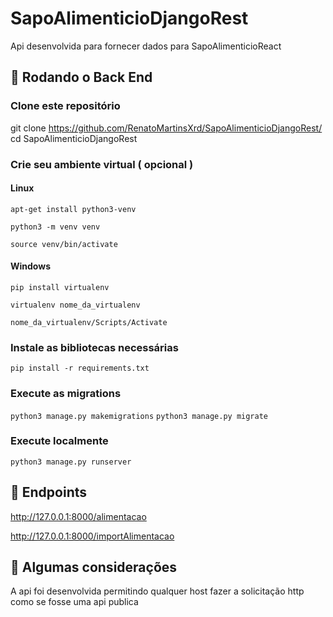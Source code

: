 # SapoAlimenticioDjangoRest

<p>Api desenvolvida para fornecer dados para SapoAlimenticioReact</p>

## 🎲 Rodando o Back End

### Clone este repositório
git clone https://github.com/RenatoMartinsXrd/SapoAlimenticioDjangoRest/
cd SapoAlimenticioDjangoRest

### Crie seu ambiente virtual ( opcional )
#### Linux
```apt-get install python3-venv```

```python3 -m venv venv```

```source venv/bin/activate```

#### Windows
```pip install virtualenv```

```virtualenv nome_da_virtualenv```

```nome_da_virtualenv/Scripts/Activate```

### Instale as bibliotecas necessárias
```pip install -r requirements.txt```

### Execute as migrations
```python3 manage.py makemigrations```
```python3 manage.py migrate```

### Execute localmente
```python3 manage.py runserver```

## 🎲 Endpoints
http://127.0.0.1:8000/alimentacao

http://127.0.0.1:8000/importAlimentacao

## 🎲 Algumas considerações
A api foi desenvolvida permitindo qualquer host fazer a solicitação http como se fosse uma api publica
